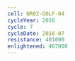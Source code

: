 ```yaml
---
cell: NR02-GOLF-04
cycleYear: 2016
cycle: 7
cycleDate: 2016-07
resistance: 401000
enlightened: 467000
---
```

